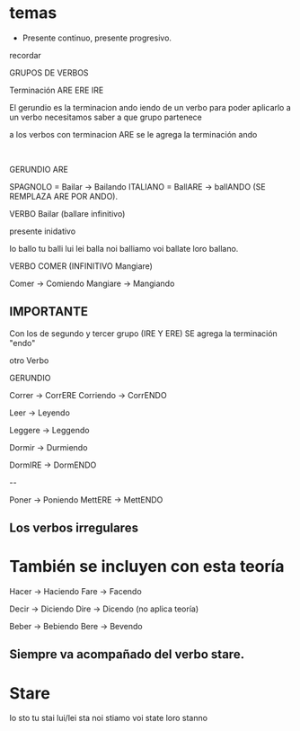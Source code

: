 # temas
* Presente continuo, presente progresivo.

recordar 

GRUPOS DE VERBOS

Terminación ARE
            ERE
            IRE

El gerundio es 
la terminacion ando iendo de un verbo
para poder aplicarlo a un verbo necesitamos saber a que grupo partenece

a los verbos con terminacion ARE
se le agrega la terminación ando

</br>

GERUNDIO ARE

SPAGNOLO = Bailar -> Bailando
ITALIANO = BallARE -> ballANDO
(SE REMPLAZA ARE POR ANDO).

VERBO Bailar (ballare infinitivo)

presente inidativo

Io ballo
tu balli
lui lei balla
noi balliamo
voi ballate
loro ballano.

VERBO COMER (INFINITIVO Mangiare)

Comer -> Comiendo
Mangiare -> Mangiando



## IMPORTANTE

Con los de segundo y tercer grupo (IRE Y ERE)
SE agrega la terminación "endo"

otro Verbo 

GERUNDIO

Correr -> CorrERE
Corriendo -> CorrENDO

Leer -> Leyendo

Leggere -> Leggendo

Dormir -> Durmiendo

DormIRE -> DormENDO

--

Poner -> Poniendo
MettERE -> MettENDO

## Los verbos irregulares
# También se incluyen con esta teoría

Hacer -> Haciendo
Fare -> Facendo

Decir -> Diciendo
Dire -> Dicendo (no aplica teoría)

Beber -> Bebiendo
Bere ->  Bevendo

## Siempre va acompañado del verbo stare.

# Stare

Io sto
tu stai
lui/lei sta
noi stiamo
voi state 
loro stanno

